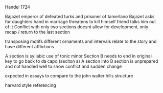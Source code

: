 Handel 1724

Bajazet 
emperor of defeated turks and prisoner of tamerlano 
Bajazet asks for daughters hand in marriage 
threatens to kill himself 
friend talks him out of it 
Conflict 
with only two sections doesnt allow for development, only recap / return to the last section 

transposing motifs 
different ornaments and intervals relate to the story and have different afflictions 

A section is syllabic 
use of tonic minor 
Section B needs to end in original key to go back to da capo (seciton a)
A section into B section is unprepared and not handled well to show conflict and sudden change 

expected in essays to compare to the john walter hills structure

harvard style referencing 

